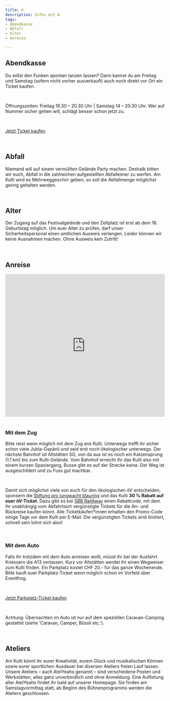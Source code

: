 ```yaml
---
title: A
description: Infos mit A
tags:
- Abendkasse
- Abfall
- Alter
- Anreise

---
```

## Abendkasse

Du willst den Funken spontan tanzen lassen? Dann kannst du am Freitag und Samstag (sofern nicht vorher ausverkauft) auch noch direkt vor Ort ein Ticket kaufen.

<br />

Öffnungszeiten: Freitag 16.30 – 20.30 Uhr | Samstag 14 – 20.30 Uhr. Wer auf Nummer sicher gehen will, schlägt besser schon jetzt zu.

<br />

[Jetzt Ticket kaufen](https://eventfrog.ch/de/p/festivals/weitere-festivals/lieder-und-kulturfest-2022-6833845387129228352.html)

<br />

## Abfall

Niemand will auf einem vermüllten Gelände Party machen. Deshalb bitten wir euch, Abfall in die zahlreichen aufgestellten Abfalleimer zu werfen. Am Kulti wird es Mehrweggeschirr geben, so soll die Abfallmenge möglichst gering gehalten werden.

<br />

## Alter

Der Zugang auf das Festivalgelände und den Zeltplatz ist erst ab dem 16. Geburtstag möglich. Um euer Alter zu prüfen, darf unser Sicherheitspersonal einen amtlichen Ausweis verlangen. Leider können wir keine Ausnahmen machen. Ohne Ausweis kein Zutritt!

<br />

## Anreise

<iframe src="https://www.google.com/maps/embed?pb=!1m18!1m12!1m3!1d2702.2870923006317!2d9.551062516269218!3d47.367314912469254!2m3!1f0!2f0!3f0!3m2!1i1024!2i768!4f13.1!3m3!1m2!1s0x479b1730b1fe4317%3A0x884fb65abf124d84!2sKulti%2022%20%E2%80%93%20Jungwacht%20Blauring%20Schweiz!5e0!3m2!1sde!2sch!4v1658171710433!5m2!1sde!2sch" width="100%" height="450" style="border:0;" allowfullscreen="" loading="lazy"></iframe>

<br />
<br />

### Mit dem Zug

Bitte reist wenn möglich mit dem Zug ans Kulti. Unterwegs trefft ihr sicher schon viele Jubla-Gspänli und seid erst noch ökologischer unterwegs. Der nächste Bahnhof ist Altstätten SG, von da aus ist es noch ein Katzensprung (1.1 km) bis zum Kulti-Gelände. Vom Bahnhof erreicht ihr das Kulti also mit einem kurzen Spaziergang, Busse gibt es auf der Strecke keine. Der Weg ist ausgeschildert und zu Fuss gut machbar.

<br />

Damit sich möglichst viele von euch für den ökologischen öV entscheiden, sponsern die [Stiftung pro jungwacht blauring](https://www.jubla.ch/ueber-die-jubla/unterstuetzende/stiftung) und das Kulti **30 % Rabatt auf euer öV-Ticket**. Dazu gibt es bei [SBB RailAway](https://www.sbb.ch/de/freizeit-ferien/ideen/angebot.html/veranstaltungen/lieder-und-kulturfest) einen Rabattcode, mit dem ihr unabhängig vom Abfahrtsort vergünstigte Tickets für die An- und Rückreise kaufen könnt. Alle Ticketkäuferi*innen erhalten den Promo-Code einige Tage vor dem Kulti per E-Mail. Die vergünstigten Tickets sind limitiert, schnell sein lohnt sich also!

<br />

### Mit dem Auto

Falls ihr trotzdem mit dem Auto anreisen wollt, müsst ihr bei der Ausfahrt Kriessern die A13 verlassen. Kurz vor Altstätten werdet ihr einen Wegweiser zum Kulti finden. Ein Parkplatz kostet CHF 20.- für das ganze Wochenende. Bitte kauft euer Parkplatz-Ticket wenn möglich schon im Vorfeld über Eventfrog.

<br />

[Jetzt Parkplatz-Ticket kaufen](https://eventfrog.ch/de/p/festivals/weitere-festivals/lieder-und-kulturfest-2022-6833845387129228352.html)

<br />

Achtung: Übernachten im Auto ist nur auf dem speziellen Caravan-Camping gestattet (siehe ‘Caravan, Camper, Büssli etc.’).

<br />

## Ateliers

Am Kulti könnt ihr eurer Kreativität, eurem Glück und musikalischen Können sowie eurer sportlichen Ausdauer bei diversen Ateliers freien Lauf lassen. Unsere Ateliers – auch AtelYeahs genannt – sind verschiedene Posten und Werkstätten, alles ganz unverbindlich und ohne Anmeldung. Eine Auflistung aller AtelYeahs findet ihr bald auf unserer Homepage. Sie finden am Samstagvormittag statt, ab Beginn des Bühnenprogramms werden die Ateliers geschlossen.